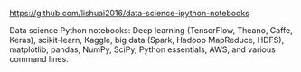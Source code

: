 https://github.com/lishuai2016/data-science-ipython-notebooks


Data science Python notebooks: Deep learning (TensorFlow, 
Theano, Caffe, Keras), scikit-learn, Kaggle, big data (Spark, Hadoop MapReduce, HDFS), 
matplotlib, pandas, NumPy, SciPy, Python essentials, AWS, and various command lines.